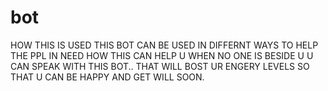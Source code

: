 # bot
HOW THIS IS USED THIS BOT CAN BE USED IN DIFFERNT WAYS TO HELP THE PPL IN NEED HOW THIS CAN HELP U WHEN NO ONE IS BESIDE U U CAN SPEAK WITH THIS BOT..
THAT WILL BOST UR ENGERY LEVELS
SO THAT U CAN BE HAPPY AND GET WILL SOON.
